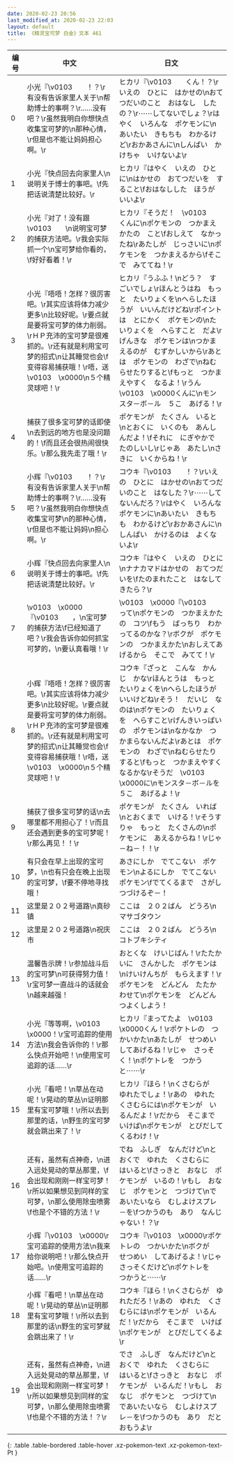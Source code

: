 ```yaml
---
date: 2020-02-23 20:56
last_modified_at: 2020-02-23 22:03
layout: default
title: 《精灵宝可梦 白金》文本 461
---
```

| 编号 | 中文 | 日文 |
| ---- | ---- | ---- |
| 0 | 小光『\v0103　　！？\r有没有告诉家里人关于\n帮助博士的事啊？\r……没有吧？\r虽然我明白你想快点收集宝可梦的\n那种心情，\r但是也不能让妈妈担心啊。\r | ヒカリ『\v0103　　くん！？\rいえの　ひとに　はかせの\nおてつだいのこと　おはなし　したの？\r⋯⋯してないでしょ？\rはやく　いろんな　ポケモンに\nあいたい　きもちも　わかるけど\rおかあさんに\nしんぱい　かけちゃ　いけないよ\r |
| 1 | 小光『快点回去向家里人\n说明关于博士的事吧。\f先把话说清楚比较好。\r | ヒカリ『はやく　いえの　ひとに\nはかせの　おてつだいを　すること\fおはなしした　ほうが　いいよ\r |
| 2 | 小光『对了！没有跟\v0103　　\n说明宝可梦的捕获方法吧。\r我会实际抓一个\n宝可梦给你看的，\f好好看着！\r | ヒカリ『そうだ！　\v0103　　くんに\nポケモンの　つかまえかたの　こと\fおしえて　なかったね\rあたしが　じっさいに\nポケモンを　つかまえるから\fそこで　みててね！\r |
| 3 | 小光『唔唔！怎样？很厉害吧。\r其实应该将体力减少更多\n比较好呢。\r要点就是要将宝可梦的体力削弱。\rＨＰ充沛的宝可梦是很难抓的。\r还有就是利用宝可梦的招式\n让其睡觉也会\f变得容易捕获哦！\r唔，送\v0103　\x0000\n５个精灵球吧！\r | ヒカリ『うふふ！\nどう？　すごいでしょ\rほんとうはね　もっと　たいりょくを\nへらしたほうが　いいんだけどね\rポイントは　とにかく　ポケモンの\nたいりょくを　へらすこと　だよ\rげんきな　ポケモンは\nつかまえるのが　むずかしいから\rあとは　ポケモンの　わざで\nねむらせたりすると\fもっと　つかまえやすく　なるよ！\rうん　\v0103　\x0000くんに\nモンスタ－ボ－ル　５こ　あげる！\r |
| 4 | 捕获了很多宝可梦的话即使\n去到远的地方也是没问题的！\f而且还会很热闹很快乐。\r那么我先走了哦！\r | ポケモンが　たくさん　いると\nとおくに　いくのも　あんしんだよ！\fそれに　にぎやかで　たのしいし\rじゃあ　あたし\nさきに　いくからね！\r |
| 5 | 小辉『\v0103　　！？\r有没有告诉家里人关于\n帮助博士的事啊？\r……没有吧？\r虽然我明白你想快点收集宝可梦\n的那种心情，\r但是也不能让妈妈\n担心啊。\r | コウキ『\v0103　　！？\rいえの　ひとに　はかせの\nおてつだいのこと　はなした？\r⋯⋯してないんだろ？\rはやく　いろんな　ポケモンに\nあいたい　きもちも　わかるけど\rおかあさんに\nしんぱい　かけるのは　よくないよ\r |
| 6 | 小辉『快点回去向家里人\n说明关于博士的事吧。\f先把话说清楚比较好。\r | コウキ『はやく　いえの　ひとに\nナナカマドはかせの　おてつだいを\fたのまれたこと　はなしてきたら？\r |
| 7 | \v0103　\x0000『\v0103　　，\n宝可梦的捕获方法\f已经知道了吧？\r我会告诉你如何抓宝可梦的，\n要认真看哦！\r | \v0103　\x0000『\v0103　　って\nポケモンの　つかまえかたの　コツ\fもう　ばっちり　わかってるのかな？\rボクが　ポケモンの　つかまえかた\nおしえてあげるから　そこで　みてて！\r |
| 8 | 小辉『唔唔！怎样？很厉害吧。\r其实应该将体力减少更多\n比较好呢。\r要点就是要将宝可梦的体力削弱。\rＨＰ充沛的宝可梦是很难抓的。\r还有就是利用宝可梦的招式\n让其睡觉也会\f变得容易捕获哦！\r唔，送\v0103　\x0000\n５个精灵球吧！\r | コウキ『ざっと　こんな　かんじ　かな\rほんとうは　もっと　たいりょくを\nへらしたほうが　いいけどね\rそう！　だいじ　なのは\nポケモンの　たいりょくを　へらすこと\rげんきいっぱいの　ポケモンは\nなかなか　つかまらないんだよ\rあとは　ポケモンの　わざで\nねむらせたり　すると\fもっと　つかまえやすくなるかな\rそうだ　\v0103　\x0000に\nモンスタ－ボ－ルを　５こ　あげるよ！\r |
| 9 | 捕获了很多宝可梦的话\n去哪里都不用担心了！\r而且还会遇到更多的宝可梦呢！\r那么再见！！\r | ポケモンが　たくさん　いれば\nとおくまで　いける！\rそうすりゃ　もっと　たくさんの\nポケモンに　あえるからね！\rじゃ－ね－！！\r |
| 10 | 有只会在早上出现的宝可梦，\n也有只会在晚上出现的宝可梦，\f要不停地寻找哦！ | あさにしか　でてこない　ポケモン\nよるにしか　でてこない　ポケモン\fでてくるまで　さがしつづけるぞ－！ |
| 11 | 这里是２０２号道路\n真砂镇 | ここは　２０２ばん　どうろ\nマサゴタウン |
| 12 | 这里是２０２号道路\n祝庆市 | ここは　２０２ばん　どうろ\nコトブキシティ |
| 13 | 温馨告示牌！\r参加战斗后的宝可梦\n可获得努力值！\r宝可梦一直战斗的话就会\n越来越强！ | おとくな　けいじばん！\rたたかいに　さんかした　ポケモンは\nけいけんちが　もらえます！\rポケモンを　どんどん　たたかわせて\nポケモンを　どんどん　つよくしよう！ |
| 14 | 小光『等等啊，\v0103　\x0000！\r宝可追踪的使用方法\n我会告诉你的！\r那么快点开始吧！\n使用宝可追踪的话……\r | ヒカリ『まってたよ　\v0103　\x0000くん！\rポケトレの　つかいかた\nあたしが　せつめい　してあげるね！\rじゃ　さっそく！\nポケトレを　つかうと⋯⋯\r |
| 15 | 小光『看吧！\n草丛在动呢！\r晃动的草丛\n证明那里有宝可梦哦！\r所以去到那里的话，\n野生的宝可梦就会跳出来了！\r | ヒカリ『ほら！\nくさむらが　ゆれたでしょ！\rあの　ゆれた　くさむらには\nポケモンが　いるんだよ！\rだから　そこまで　いけば\nポケモンが　とびだしてくるわけ！\r |
| 16 | 还有，虽然有点神奇，\n进入远处晃动的草丛那里，\f会出现和刚刚一样宝可梦！\r所以如果想见到同样的宝可梦，\n那么使用除虫喷雾\f也是个不错的方法！\r | でね　ふしぎ　なんだけど\nとおくで　ゆれた　くさむらに　はいると\fさっきと　おなじ　ポケモンが　いるの！\rもし　おなじ　ポケモンと　つづけて\nであいたいなら　むしよけスプレ－を\fつかうのも　あり　なんじゃない！？\r |
| 17 | 小辉『\v0103　\x0000\r宝可追踪的使用方法\n我来给你说明吧！\r那么快点开始吧。\n使用宝可追踪的话……\r | コウキ『\v0103　\x0000\rポケトレの　つかいかた\nボクが　せつめい　してあげるよ！\rじゃ　さっそくだけど\nポケトレを　つかうと⋯⋯\r |
| 18 | 小辉『看吧！\n草丛在动呢！\r晃动的草丛\n证明那里有宝可梦哦！\r所以去到那里的话\n野生的宝可梦就会跳出来了！\r | コウキ『ほら！\nくさむらが　ゆれただろ！\rあの　ゆれた　くさむらには\nポケモンが　いるんだ！\rだから　そこまで　いけば\nポケモンが　とびだしてくるよ\r |
| 19 | 还有，虽然有点神奇，\n进入远处晃动的草丛那里，\f会出现和刚刚一样宝可梦！\r所以如果想见到同样的宝可梦，\n那么使用除虫喷雾\f也是个不错的方法！？\r | でさ　ふしぎ　なんだけど\nとおくで　ゆれた　くさむらに　はいると\fさっきと　おなじ　ポケモンが　いるんだ！\rもし　おなじ　ポケモンと　つづけて\nであいたいなら　むしよけスプレ－を\fつかうのも　あり　だとおもうよ\r |
{: .table .table-bordered .table-hover .xz-pokemon-text .xz-pokemon-text-Pt }